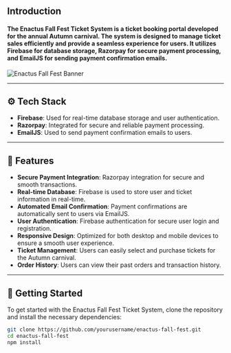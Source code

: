 ## Introduction

#### The Enactus Fall Fest Ticket System is a ticket booking portal developed for the annual Autumn carnival. The system is designed to manage ticket sales efficiently and provide a seamless experience for users. It utilizes Firebase for database storage, Razorpay for secure payment processing, and EmailJS for sending payment confirmation emails.

![Enactus Fall Fest Banner](./assets/banner.png)

---

## ⚙️ Tech Stack

- **Firebase**: Used for real-time database storage and user authentication.
- **Razorpay**: Integrated for secure and reliable payment processing.
- **EmailJS**: Used to send payment confirmation emails to users.

---

## 🔋 Features

- **Secure Payment Integration**: Razorpay integration for secure and smooth transactions.
- **Real-time Database**: Firebase is used to store user and ticket information in real-time.
- **Automated Email Confirmation**: Payment confirmations are automatically sent to users via EmailJS.
- **User Authentication**: Firebase authentication for secure user login and registration.
- **Responsive Design**: Optimized for both desktop and mobile devices to ensure a smooth user experience.
- **Ticket Management**: Users can easily select and purchase tickets for the Autumn carnival.
- **Order History**: Users can view their past orders and transaction history.


---

## 🚀 Getting Started

To get started with the Enactus Fall Fest Ticket System, clone the repository and install the necessary dependencies:

```bash
git clone https://github.com/yourusername/enactus-fall-fest.git
cd enactus-fall-fest
npm install
